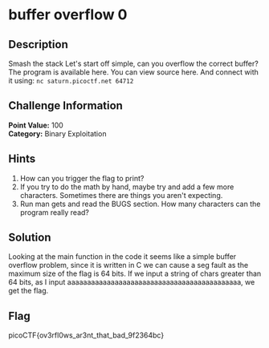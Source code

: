 # buffer overflow 0

## Description
Smash the stack Let's start off simple, can you overflow the correct buffer? The program is available here. You can view source here. And connect with it using: ```nc saturn.picoctf.net 64712```

## Challenge Information
**Point Value:** 100  
**Category:** Binary Exploitation

## Hints
1. How can you trigger the flag to print?
2. If you try to do the math by hand, maybe try and add a few more characters. Sometimes there are things you aren't expecting.
3. Run man gets and read the BUGS section. How many characters can the program really read?

## Solution
Looking at the main function in the code it seems like a simple buffer overflow problem, since it is written in C we can cause a seg fault as the maximum size of the flag is 64 bits. If we input a string of chars greater than 64 bits, as I input aaaaaaaaaaaaaaaaaaaaaaaaaaaaaaaaaaaaaaaaaaaa, we get the flag.

## Flag
picoCTF{ov3rfl0ws_ar3nt_that_bad_9f2364bc}
